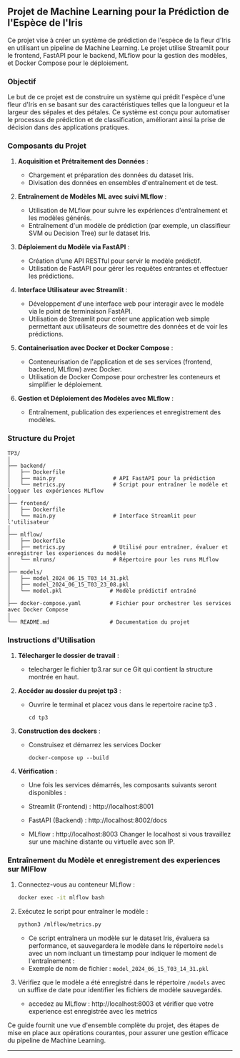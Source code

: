 ## Projet de Machine Learning pour la Prédiction de l'Espèce de l'Iris

Ce projet vise à créer un système de prédiction de l'espèce de la fleur d'Iris en utilisant un pipeline de Machine Learning. Le projet utilise Streamlit pour le frontend, FastAPI pour le backend, MLflow pour la gestion des modèles, et Docker Compose pour le déploiement.

### Objectif

Le but de ce projet est de construire un système qui prédit l'espèce d'une fleur d'Iris en se basant sur des caractéristiques telles que la longueur et la largeur des sépales et des pétales. Ce système est conçu pour automatiser le processus de prédiction et de classification, améliorant ainsi la prise de décision dans des applications pratiques.

### Composants du Projet

1. **Acquisition et Prétraitement des Données** :
   - Chargement et préparation des données du dataset Iris.
   - Divisation des données en ensembles d'entraînement et de test.

2. **Entraînement de Modèles ML avec suivi MLflow** :
   - Utilisation de MLflow pour suivre les expériences d'entraînement et les modèles générés.
   - Entraînement d'un modèle de prédiction (par exemple, un classifieur SVM ou Decision Tree) sur le dataset Iris.

3. **Déploiement du Modèle via FastAPI** :
   - Création d'une API RESTful pour servir le modèle prédictif.
   - Utilisation de FastAPI pour gérer les requêtes entrantes et effectuer les prédictions.

4. **Interface Utilisateur avec Streamlit** :
   - Développement d'une interface web pour interagir avec le modèle via le point de terminaison FastAPI.
   - Utilisation de Streamlit pour créer une application web simple permettant aux utilisateurs de soumettre des données et de voir les prédictions.

5. **Containerisation avec Docker et Docker Compose** :
   - Conteneurisation de l'application et de ses services (frontend, backend, MLflow) avec Docker.
   - Utilisation de Docker Compose pour orchestrer les conteneurs et simplifier le déploiement.

6. **Gestion et Déploiement des Modèles avec MLflow** :
   - Entraînement, publication des experiences et enregistrement des modèles.  

### Structure du Projet

```
TP3/
│
├── backend/
│   ├── Dockerfile
│   ├── main.py                  # API FastAPI pour la prédiction
│   └── metrics.py               # Script pour entraîner le modèle et logguer les expériences MLflow
│
├── frontend/
│   ├── Dockerfile
│   └── main.py                  # Interface Streamlit pour l'utilisateur
│
├── mlflow/
│   ├── Dockerfile
│   ├── metrics.py               # Utilisé pour entraîner, évaluer et enregistrer les experiences du modèle
│   └── mlruns/                  # Répertoire pour les runs MLflow
│
├── models/
│   ├── model_2024_06_15_T03_14_31.pkl
│   ├── model_2024_06_15_T03_23_08.pkl
│   └── model.pkl               # Modèle prédictif entraîné
│
├── docker-compose.yaml         # Fichier pour orchestrer les services avec Docker Compose
│
└── README.md                   # Documentation du projet
```

### Instructions d'Utilisation

1. **Télecharger le dossier de travail** :
   - telecharger le fichier tp3.rar sur ce Git qui contient la structure montrée en haut.

2. **Accéder au dossier du projet tp3** :
   - Ouvrire le terminal et placez vous dans le repertoire racine tp3 .
     ```
     cd tp3
     ```
3. **Construction des dockers** :
   - Construisez et démarrez les services Docker
     ```
     docker-compose up --build
     ```
4. **Vérification** :
   - Une fois les services démarrés, les composants suivants seront disponibles :
     
   - Streamlit (Frontend) : http://localhost:8001
   - FastAPI (Backend) : http://localhost:8002/docs
   - MLflow : http://localhost:8003
     Changer le localhost si vous travaillez sur une machine distante ou virtuelle avec son IP.

### Entraînement du Modèle et enregistrement des experiences sur MlFlow

1. Connectez-vous au conteneur MLflow :
   ```bash
   docker exec -it mlflow bash
   ```

2. Exécutez le script pour entraîner le modèle :
   ```bash
   python3 /mlflow/metrics.py
   ```
   - Ce script entraînera un modèle sur le dataset Iris, évaluera sa performance, et sauvegardera le modèle dans le répertoire `models` avec un nom incluant un timestamp pour indiquer le moment de l'entraînement :
   - Exemple de nom de fichier : `model_2024_06_15_T03_14_31.pkl`
       
3. Vérifiez que le modèle a été enregistré dans le répertoire `/models` avec un suffixe de date pour identifier les fichiers de modèle sauvegardés.
   - accedez au MLflow : http://localhost:8003 et vérifier que votre experience est enregistrée avec les metrics

Ce guide fournit une vue d'ensemble complète du projet, des étapes de mise en place aux opérations courantes, pour assurer une gestion efficace du pipeline de Machine Learning.

---------------------------------------------------------------------------------------------------------------------------------------------------------------------------------------------
